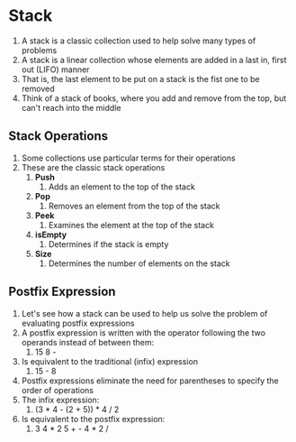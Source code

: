 # Stack
1. A stack is a classic collection used to help solve many types of problems
2. A stack is a linear collection whose elements are added in a last in, first out (LIFO) manner
3. That is, the last element to be put on a stack is the fist one to be removed
4. Think of a stack of books, where you add and remove from the top, but can't reach into the middle
## Stack Operations
1. Some collections use particular terms for their operations
2. These are the classic stack operations
	1. **Push**
		1. Adds an element to the top of the stack
	2. **Pop**
		1. Removes an element from the top of the stack
	3. **Peek**
		1. Examines the element at the top of the stack
	4. **isEmpty**
		1. Determines if the stack is empty
	5. **Size**
		1. Determines the number of elements on the stack
## Postfix Expression
1. Let's see how a stack can be used to help us solve the problem of evaluating postfix expressions
2. A postfix expression is written with the operator following the two operands instead of between them:
	1. 15 8 - 
3. Is equivalent to the traditional (infix) expression
	1. 15 - 8
4. Postfix expressions eliminate the need for parentheses to specify the order of operations
5. The infix expression:
	1. (3 * 4 - (2 + 5)) * 4 / 2
6. Is equivalent to the postfix expression:
	1. 3 4 * 2 5 + - 4 * 2 /
